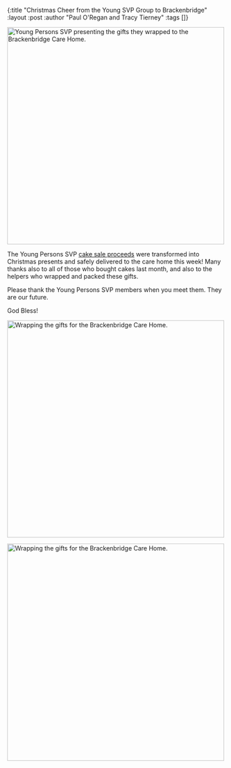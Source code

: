 {:title "Christmas Cheer from the Young SVP Group to Brackenbridge"
 :layout :post
 :author "Paul O'Regan and Tracy Tierney"
 :tags []}

  <img src="../../../posts/brackenbridge-gifts/presentation.jpeg"
     alt="Young Persons SVP presenting the gifts they wrapped to the Brackenbridge Care Home."
     width=500>


The Young Persons SVP [cake sale proceeds](../../posts-output/bake-sale/2020-11-01-young-persons-svp-bake-sale/) were transformed into Christmas presents and safely delivered to the care home this week! Many thanks also to all of those who bought cakes last month, and also to the helpers who wrapped and packed these gifts.

Please thank the Young Persons SVP members when you meet them. They are our future.

God Bless!

  <img src="../../../posts/brackenbridge-gifts/wrapping_brackenbridge3.jpeg"
     alt="Wrapping the gifts for the Brackenbridge Care Home."
     width=500>

  <img src="../../../posts/brackenbridge-gifts/wrapping_brackenbridge2.jpeg"
     alt="Wrapping the gifts for the Brackenbridge Care Home."
     width=500>
